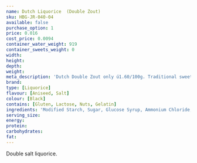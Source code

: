 ```yaml
---
name: Dutch Liquorice  (Double Zout)
sku: HBG-JR-040-04
available: false
purchase_option: 1
price: 0.016
cost_price: 0.0094
container_water_weight: 919
container_sweets_weight: 0
width: 
height: 
depth: 
weight: 
meta_description: 'Dutch Double Zout only ú1.60/100g. Traditional sweets and more at Humbugs Confectionery  Store. Specialists in satisfying your sweet tooth!'
brand: 
type: [Liquorice]
flavour: [Aniseed, Salt]
colour: [Black]
contains: [Gluten, Lactose, Nuts, Gelatin]
ingredients: 'Modified Starch, Sugar, Glucose Syrup, Ammonium Chloride, Molasses, Colour Caramel, Liquorice Extract, Flavours, Glazing Agent: Vegetable Oil, Bees Wax'
serving_size: 
energy: 
protein: 
carbohydrates: 
fat: 
---
```

Double salt liquorice.